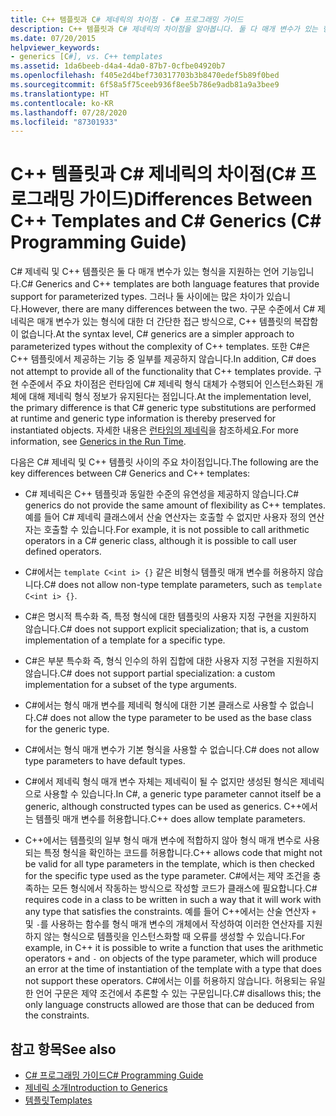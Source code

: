 ```yaml
---
title: C++ 템플릿과 C# 제네릭의 차이점 - C# 프로그래밍 가이드
description: C++ 템플릿과 C# 제네릭의 차이점을 알아봅니다. 둘 다 매개 변수가 있는 형식에 대한 지원을 제공하는 언어 기능입니다.
ms.date: 07/20/2015
helpviewer_keywords:
- generics [C#], vs. C++ templates
ms.assetid: 1da6beeb-d4a4-4da0-87b7-0cfbe04920b7
ms.openlocfilehash: f405e2d4bef730317703b3b8470edef5b89f0bed
ms.sourcegitcommit: 6f58a5f75ceeb936f8ee5b786e9adb81a9a3bee9
ms.translationtype: HT
ms.contentlocale: ko-KR
ms.lasthandoff: 07/28/2020
ms.locfileid: "87301933"
---
```

# <a name="differences-between-c-templates-and-c-generics-c-programming-guide"></a><span data-ttu-id="f8135-104">C++ 템플릿과 C# 제네릭의 차이점(C# 프로그래밍 가이드)</span><span class="sxs-lookup"><span data-stu-id="f8135-104">Differences Between C++ Templates and C# Generics (C# Programming Guide)</span></span>
<span data-ttu-id="f8135-105">C# 제네릭 및 C++ 템플릿은 둘 다 매개 변수가 있는 형식을 지원하는 언어 기능입니다.</span><span class="sxs-lookup"><span data-stu-id="f8135-105">C# Generics and C++ templates are both language features that provide support for parameterized types.</span></span> <span data-ttu-id="f8135-106">그러나 둘 사이에는 많은 차이가 있습니다.</span><span class="sxs-lookup"><span data-stu-id="f8135-106">However, there are many differences between the two.</span></span> <span data-ttu-id="f8135-107">구문 수준에서 C# 제네릭은 매개 변수가 있는 형식에 대한 더 간단한 접근 방식으로, C++ 템플릿의 복잡함이 없습니다.</span><span class="sxs-lookup"><span data-stu-id="f8135-107">At the syntax level, C# generics are a simpler approach to parameterized types without the complexity of C++ templates.</span></span> <span data-ttu-id="f8135-108">또한 C#은 C++ 템플릿에서 제공하는 기능 중 일부를 제공하지 않습니다.</span><span class="sxs-lookup"><span data-stu-id="f8135-108">In addition, C# does not attempt to provide all of the functionality that C++ templates provide.</span></span> <span data-ttu-id="f8135-109">구현 수준에서 주요 차이점은 런타임에 C# 제네릭 형식 대체가 수행되어 인스턴스화된 개체에 대해 제네릭 형식 정보가 유지된다는 점입니다.</span><span class="sxs-lookup"><span data-stu-id="f8135-109">At the implementation level, the primary difference is that C# generic type substitutions are performed at runtime and generic type information is thereby preserved for instantiated objects.</span></span> <span data-ttu-id="f8135-110">자세한 내용은 [런타임의 제네릭](./generics-in-the-run-time.md)을 참조하세요.</span><span class="sxs-lookup"><span data-stu-id="f8135-110">For more information, see [Generics in the Run Time](./generics-in-the-run-time.md).</span></span>  
  
 <span data-ttu-id="f8135-111">다음은 C# 제네릭 및 C++ 템플릿 사이의 주요 차이점입니다.</span><span class="sxs-lookup"><span data-stu-id="f8135-111">The following are the key differences between C# Generics and C++ templates:</span></span>  
  
- <span data-ttu-id="f8135-112">C# 제네릭은 C++ 템플릿과 동일한 수준의 유연성을 제공하지 않습니다.</span><span class="sxs-lookup"><span data-stu-id="f8135-112">C# generics do not provide the same amount of flexibility as C++ templates.</span></span> <span data-ttu-id="f8135-113">예를 들어 C# 제네릭 클래스에서 산술 연산자는 호출할 수 없지만 사용자 정의 연산자는 호출할 수 있습니다.</span><span class="sxs-lookup"><span data-stu-id="f8135-113">For example, it is not possible to call arithmetic operators in a C# generic class, although it is possible to call user defined operators.</span></span>  
  
- <span data-ttu-id="f8135-114">C#에서는 `template C<int i> {}` 같은 비형식 템플릿 매개 변수를 허용하지 않습니다.</span><span class="sxs-lookup"><span data-stu-id="f8135-114">C# does not allow non-type template parameters, such as `template C<int i> {}`.</span></span>  
  
- <span data-ttu-id="f8135-115">C#은 명시적 특수화 즉, 특정 형식에 대한 템플릿의 사용자 지정 구현을 지원하지 않습니다.</span><span class="sxs-lookup"><span data-stu-id="f8135-115">C# does not support explicit specialization; that is, a custom implementation of a template for a specific type.</span></span>  
  
- <span data-ttu-id="f8135-116">C#은 부분 특수화 즉, 형식 인수의 하위 집합에 대한 사용자 지정 구현을 지원하지 않습니다.</span><span class="sxs-lookup"><span data-stu-id="f8135-116">C# does not support partial specialization: a custom implementation for a subset of the type arguments.</span></span>  
  
- <span data-ttu-id="f8135-117">C#에서는 형식 매개 변수를 제네릭 형식에 대한 기본 클래스로 사용할 수 없습니다.</span><span class="sxs-lookup"><span data-stu-id="f8135-117">C# does not allow the type parameter to be used as the base class for the generic type.</span></span>  
  
- <span data-ttu-id="f8135-118">C#에서는 형식 매개 변수가 기본 형식을 사용할 수 없습니다.</span><span class="sxs-lookup"><span data-stu-id="f8135-118">C# does not allow type parameters to have default types.</span></span>  
  
- <span data-ttu-id="f8135-119">C#에서 제네릭 형식 매개 변수 자체는 제네릭이 될 수 없지만 생성된 형식은 제네릭으로 사용할 수 있습니다.</span><span class="sxs-lookup"><span data-stu-id="f8135-119">In C#, a generic type parameter cannot itself be a generic, although constructed types can be used as generics.</span></span> <span data-ttu-id="f8135-120">C++에서는 템플릿 매개 변수를 허용합니다.</span><span class="sxs-lookup"><span data-stu-id="f8135-120">C++ does allow template parameters.</span></span>  
  
- <span data-ttu-id="f8135-121">C++에서는 템플릿의 일부 형식 매개 변수에 적합하지 않아 형식 매개 변수로 사용되는 특정 형식을 확인하는 코드를 허용합니다.</span><span class="sxs-lookup"><span data-stu-id="f8135-121">C++ allows code that might not be valid for all type parameters in the template, which is then checked for the specific type used as the type parameter.</span></span> <span data-ttu-id="f8135-122">C#에서는 제약 조건을 충족하는 모든 형식에서 작동하는 방식으로 작성할 코드가 클래스에 필요합니다.</span><span class="sxs-lookup"><span data-stu-id="f8135-122">C# requires code in a class to be written in such a way that it will work with any type that satisfies the constraints.</span></span> <span data-ttu-id="f8135-123">예를 들어 C++에서는 산술 연산자 `+` 및 `-`를 사용하는 함수를 형식 매개 변수의 개체에서 작성하여 이러한 연산자를 지원하지 않는 형식으로 템플릿을 인스턴스화할 때 오류를 생성할 수 있습니다.</span><span class="sxs-lookup"><span data-stu-id="f8135-123">For example, in C++ it is possible to write a function that uses the arithmetic operators `+` and `-` on objects of the type parameter, which will produce an error at the time of instantiation of the template with a type that does not support these operators.</span></span> <span data-ttu-id="f8135-124">C#에서는 이를 허용하지 않습니다. 허용되는 유일한 언어 구문은 제약 조건에서 추론할 수 있는 구문입니다.</span><span class="sxs-lookup"><span data-stu-id="f8135-124">C# disallows this; the only language constructs allowed are those that can be deduced from the constraints.</span></span>  
  
## <a name="see-also"></a><span data-ttu-id="f8135-125">참고 항목</span><span class="sxs-lookup"><span data-stu-id="f8135-125">See also</span></span>

- [<span data-ttu-id="f8135-126">C# 프로그래밍 가이드</span><span class="sxs-lookup"><span data-stu-id="f8135-126">C# Programming Guide</span></span>](../index.md)
- [<span data-ttu-id="f8135-127">제네릭 소개</span><span class="sxs-lookup"><span data-stu-id="f8135-127">Introduction to Generics</span></span>](./index.md)
- [<span data-ttu-id="f8135-128">템플릿</span><span class="sxs-lookup"><span data-stu-id="f8135-128">Templates</span></span>](/cpp/cpp/templates-cpp)
